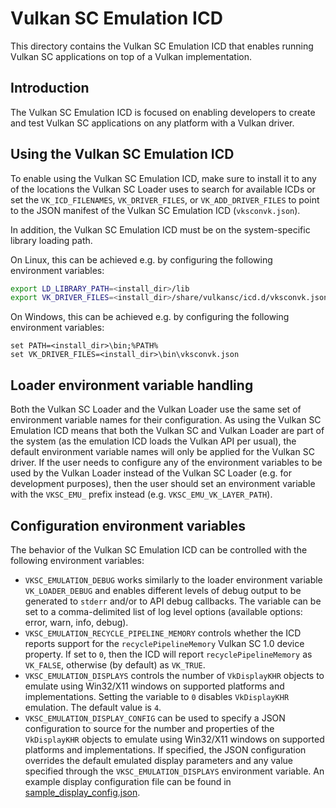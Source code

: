 # Vulkan SC Emulation ICD

This directory contains the Vulkan SC Emulation ICD that enables running Vulkan SC applications on top of a Vulkan implementation.

## Introduction

The Vulkan SC Emulation ICD is focused on enabling developers to create and test Vulkan SC applications on any platform with a Vulkan driver.

## Using the Vulkan SC Emulation ICD

To enable using the Vulkan SC Emulation ICD, make sure to install it to any of the locations the Vulkan SC Loader uses to search for available ICDs or set the `VK_ICD_FILENAMES`, `VK_DRIVER_FILES`, or `VK_ADD_DRIVER_FILES` to point to the JSON manifest of the Vulkan SC Emulation ICD (`vksconvk.json`).

In addition, the Vulkan SC Emulation ICD must be on the system-specific library loading path.

On Linux, this can be achieved e.g. by configuring the following environment variables:

```bash
export LD_LIBRARY_PATH=<install_dir>/lib
export VK_DRIVER_FILES=<install_dir>/share/vulkansc/icd.d/vksconvk.json
```

On Windows, this can be achieved e.g. by configuring the following environment variables:

```
set PATH=<install_dir>\bin;%PATH%
set VK_DRIVER_FILES=<install_dir>\bin\vksconvk.json
```

## Loader environment variable handling

Both the Vulkan SC Loader and the Vulkan Loader use the same set of environment variable names for their configuration. As using the Vulkan SC Emulation ICD means that both the Vulkan SC and Vulkan Loader are part of the system (as the emulation ICD loads the Vulkan API per usual), the default environment variable names will only be applied for the Vulkan SC driver. If the user needs to configure any of the environment variables to be used by the Vulkan Loader instead of the Vulkan SC Loader (e.g. for development purposes), then the user should set an environment variable with the `VKSC_EMU_` prefix instead (e.g. `VKSC_EMU_VK_LAYER_PATH`).

## Configuration environment variables

The behavior of the Vulkan SC Emulation ICD can be controlled with the following environment variables:

  * `VKSC_EMULATION_DEBUG` works similarly to the loader environment variable `VK_LOADER_DEBUG` and enables different levels of debug output to be generated to `stderr` and/or to API debug callbacks. The variable can be set to a comma-delimited list of log level options (available options: error, warn, info, debug).
  * `VKSC_EMULATION_RECYCLE_PIPELINE_MEMORY` controls whether the ICD reports support for the `recyclePipelineMemory` Vulkan SC 1.0 device property. If set to `0`, then the ICD will report `recyclePipelineMemory` as `VK_FALSE`, otherwise (by default) as `VK_TRUE`.
  * `VKSC_EMULATION_DISPLAYS` controls the number of `VkDisplayKHR` objects to emulate using Win32/X11 windows on supported platforms and implementations. Setting the variable to `0` disables `VkDisplayKHR` emulation. The default value is `4`.
  * `VKSC_EMULATION_DISPLAY_CONFIG` can be used to specify a JSON configuration to source for the number and properties of the `VkDisplayKHR` objects to emulate using Win32/X11 windows on supported platforms and implementations. If specified, the JSON configuration overrides the default emulated display parameters and any value specified through the `VKSC_EMULATION_DISPLAYS` environment variable. An example display configuration file can be found in [sample_display_config.json](sample_display_config.json).
